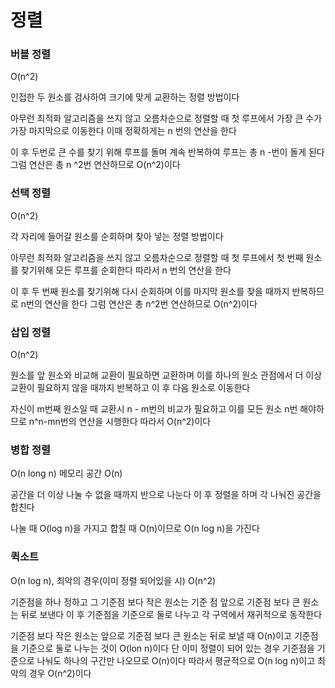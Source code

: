 # 정렬

### 버블 정렬

O(n^2)

인접한 두 원소를 검사하여 크기에 맞게 교환하는 정렬 방법이다

아무런 최적화 알고리즘을 쓰지 않고 오름차순으로 정렬할 때 첫 루프에서 가장 큰 수가 가장 마지막으로 이동한다 이때 정확하게는 n 번의 연산을 한다

이 후 두번로 큰 수를 찾기 위해 루프를 돌며 계속 반복하여 루프는 총 n -번이 돌게 된다
그럼 연산은 총 n ^2번 연산하므로 O(n^2)이다



### 선택 정렬

O(n^2)

각 자리에 들어갈 원소를 순회하며 찾아 넣는 정렬 방법이다

아무런 최적화 알고리즘을 쓰지 않고 오름차순으로 정렬할 때 첫 루프에서 첫 번째 원소를 찾기위해 모든 루프를 순회한다 따라서 n 번의 연산을 한다

이 후 두 번째 원소를 찾기위해 다시 순회하며 이를 마지막 원소를 찾을 때까지 반복하므로 n번의 연산을 한다
그럼 연산은 총 n^2번 연산하므로 O(n^2)이다



### 삽입 정렬

O(n^2)

원소를 앞 원소와 비교해 교환이 필요하면 교환하며 이를 하나의 원소 관점에서 더 이상 교환이 필요하지 않을 때까지 반복하고 이 후 다음 원소로 이동한다

자신이 m번째 원소일 때 교환시 n - m번의 비교가 필요하고 이를 모든 원소 n번 해야하므로 n^n-mn번의 연산을 시행한다 따라서 O(n^2)이다



### 병합 정렬

O(n long n)
메모리 공간 O(n)

공간을 더 이상 나눌 수 없을 때까지 반으로 나눈다
이 후 정렬을 하며 각 나눠진 공간을 합친다

나눌 때 O(log n)을 가지고 합칠 때 O(n)이므로 O(n log n)을 가진다



### 퀵소트

O(n log n), 최악의 경우(이미 정렬 되어있을 시) O(n^2)

기준점을 하나 정하고 그 기준점 보다 작은 원소는 기준 점 앞으로 기준점 보다 큰 원소는 뒤로 보낸다
이 후 기준점을 기준으로 둘로 나누고 각 구역에서 재귀적으로 동작한다

기준점 보다 작은 원소는 앞으로 기준점 보다 큰 원소는 뒤로 보낼 때 O(n)이고 기준점을 기준으로 둘로 나누는 것이 O(lon n)이다 단 이미 정렬이 되어 있는 경우 기준점을 기준으로 나눠도 하나의 구간만 나오므로 O(n)이다
따라서 평균적으로 O(n log n)이고 최악의 경우 O(n^2)이다

























